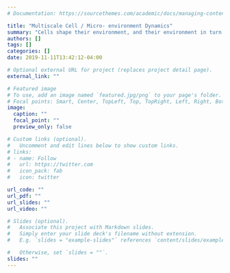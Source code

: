 ```yaml
---
# Documentation: https://sourcethemes.com/academic/docs/managing-content/

title: "Multiscale Cell / Micro- environment Dynamics"
summary: "Cells shape their environment, and their environment in turn shapes them. What dynamics can emerge from these feedbacks?"
authors: []
tags: []
categories: []
date: 2019-11-11T13:42:12-04:00

# Optional external URL for project (replaces project detail page).
external_link: ""

# Featured image
# To use, add an image named `featured.jpg/png` to your page's folder.
# Focal points: Smart, Center, TopLeft, Top, TopRight, Left, Right, BottomLeft, Bottom, BottomRight.
image:
  caption: ""
  focal_point: ""
  preview_only: false

# Custom links (optional).
#   Uncomment and edit lines below to show custom links.
# links:
# - name: Follow
#   url: https://twitter.com
#   icon_pack: fab
#   icon: twitter

url_code: ""
url_pdf: ""
url_slides: ""
url_video: ""

# Slides (optional).
#   Associate this project with Markdown slides.
#   Simply enter your slide deck's filename without extension.
#   E.g. `slides = "example-slides"` references `content/slides/example-slides.md`.

#   Otherwise, set `slides = ""`.
slides: ""
---
```


